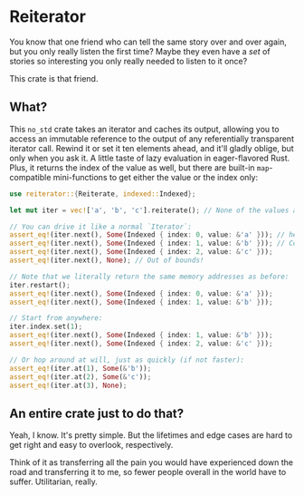 # Reiterator

You know that one friend who can tell the same story over and over again, but you only really listen the first time? Maybe they even have a _set_ of stories so interesting you only really needed to listen to it once?

This crate is that friend.

## What?

This `no_std` crate takes an iterator and caches its output, allowing you to access an immutable reference to the output of any referentially transparent iterator call.
Rewind it or set it ten elements ahead, and it'll gladly oblige, but only when you ask it. A little taste of lazy evaluation in eager-flavored Rust.
Plus, it returns the index of the value as well, but there are built-in `map`-compatible mini-functions to get either the value or the index only:

```rust
use reiterator::{Reiterate, indexed::Indexed};

let mut iter = vec!['a', 'b', 'c'].reiterate(); // None of the values are computed or cached until...

// You can drive it like a normal `Iterator`:
assert_eq!(iter.next(), Some(Indexed { index: 0, value: &'a' })); // here: only the first one, whose cache is referenced.
assert_eq!(iter.next(), Some(Indexed { index: 1, value: &'b' })); // Cooked up the second value on demand.
assert_eq!(iter.next(), Some(Indexed { index: 2, value: &'c' }));
assert_eq!(iter.next(), None); // Out of bounds!

// Note that we literally return the same memory addresses as before:
iter.restart();
assert_eq!(iter.next(), Some(Indexed { index: 0, value: &'a' }));
assert_eq!(iter.next(), Some(Indexed { index: 1, value: &'b' }));

// Start from anywhere:
iter.index.set(1);
assert_eq!(iter.next(), Some(Indexed { index: 1, value: &'b' }));
assert_eq!(iter.next(), Some(Indexed { index: 2, value: &'c' }));

// Or hop around at will, just as quickly (if not faster):
assert_eq!(iter.at(1), Some(&'b'));
assert_eq!(iter.at(2), Some(&'c'));
assert_eq!(iter.at(3), None);
```

## An entire crate just to do that?

Yeah, I know. It's pretty simple. But the lifetimes and edge cases are hard to get right and easy to overlook, respectively.

Think of it as transferring all the pain you would have experienced down the road and transferring it to me, so fewer people overall in the world have to suffer.
Utilitarian, really.
